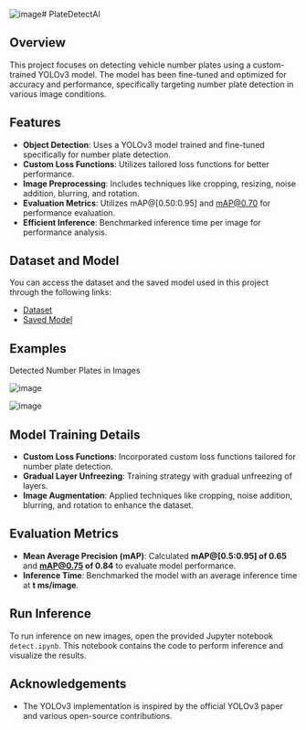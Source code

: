 ![image](https://github.com/user-attachments/assets/e0fa64dd-66c8-4b1b-a685-86e27b863bcf)# PlateDetectAI

## Overview
This project focuses on detecting vehicle number plates using a custom-trained YOLOv3 model. The model has been fine-tuned and optimized for accuracy and performance, specifically targeting number plate detection in various image conditions.

## Features
- **Object Detection**: Uses a YOLOv3 model trained and fine-tuned specifically for number plate detection.
- **Custom Loss Functions**: Utilizes tailored loss functions for better performance.
- **Image Preprocessing**: Includes techniques like cropping, resizing, noise addition, blurring, and rotation.
- **Evaluation Metrics**: Utilizes mAP@[0.50:0.95] and mAP@0.70 for performance evaluation.
- **Efficient Inference**: Benchmarked inference time per image for performance analysis.

## Dataset and Model
You can access the dataset and the saved model used in this project through the following links:
- [Dataset](https://drive.google.com/drive/folders/1h2_CZXVMQYMJoVjeIvmWJc-Hq-hmagZB?usp=sharing)
- [Saved Model](https://drive.google.com/drive/folders/1MaCjaG8O5oxSevaBWByieUxDoZ_2PJr-?usp=sharing)

## Examples
Detected Number Plates in Images

![image](https://github.com/user-attachments/assets/798c6b9d-94d4-4e2d-b694-3b58c79df9b4)

![image](https://github.com/user-attachments/assets/808a2456-a753-4f3c-b1ad-b73024976b6f)


## Model Training Details
- **Custom Loss Functions**: Incorporated custom loss functions tailored for number plate detection.
- **Gradual Layer Unfreezing**: Training strategy with gradual unfreezing of layers.
- **Image Augmentation**: Applied techniques like cropping, noise addition, blurring, and rotation to enhance the dataset.

## Evaluation Metrics
- **Mean Average Precision (mAP)**: Calculated **mAP@[0.5:0.95] of 0.65** and **mAP@0.75 of 0.84** to evaluate model performance.
- **Inference Time**: Benchmarked the model with an average inference time at **t ms/image**.

## Run Inference
To run inference on new images, open the provided Jupyter notebook `detect.ipynb`. This notebook contains the code to perform inference and visualize the results.

## Acknowledgements
- The YOLOv3 implementation is inspired by the official YOLOv3 paper and various open-source contributions.
